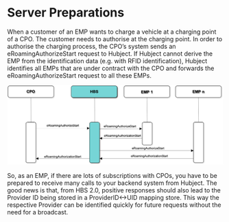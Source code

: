 
#  Server Preparations

When a customer of an EMP wants to charge a vehicle at a charging point of a
CPO. The customer needs to authorise at the charging point. In order to
authorise the charging process, the CPO’s system sends an
eRoamingAuthorizeStart request to Hubject. If Hubject cannot derive the EMP
from the identification data (e.g. with RFID identification), Hubject
identifies all EMPs that are under contract with the CPO and forwards the
eRoamingAuthorizeStart request to all these EMPs.

![](attachments/3626500252/3626500262.png?width=760)

So, as an EMP, if there are lots of subscriptions with CPOs, you have to be
prepared to receive many calls to your backend system from Hubject. The good
news is that, from HBS 2.0, positive responses should also lead to the
Provider ID being stored in a ProviderID<->UID mapping store. This way the
respective Provider can be identified quickly for future requests without the
need for a broadcast.


